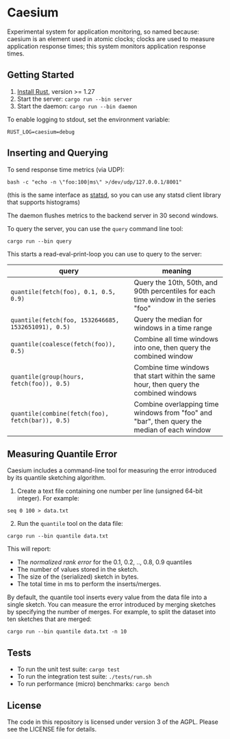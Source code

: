 Caesium
=======

Experimental system for application monitoring, so named because: caesium is an element used in atomic clocks; clocks are used to measure application response times; this system monitors application response times.


Getting Started
---------------

1. [Install Rust](https://www.rust-lang.org/en-US/install.html), version >= 1.27
2. Start the server: `cargo run --bin server`
3. Start the daemon: `cargo run --bin daemon`

To enable logging to stdout, set the environment variable:
```
RUST_LOG=caesium=debug
```


Inserting and Querying
----------------------

To send response time metrics (via UDP):
```
bash -c "echo -n \"foo:100|ms\" >/dev/udp/127.0.0.1/8001"
```
(this is the same interface as [statsd](https://github.com/etsy/statsd/), so you can use any statsd client library that supports histograms)

The daemon flushes metrics to the backend server in 30 second windows.

To query the server, you can use the `query` command line tool:
```
cargo run --bin query
```

This starts a read-eval-print-loop you can use to query to the server:

| query | meaning |
| ----- | ------- |
| `quantile(fetch(foo), 0.1, 0.5, 0.9)` | Query the 10th, 50th, and 90th percentiles for each time window in the series "foo" |
| `quantile(fetch(foo, 1532646685, 1532651091), 0.5)` | Query the median for windows in a time range |
| `quantile(coalesce(fetch(foo)), 0.5)` | Combine all time windows into one, then query the combined window |
| `quantile(group(hours, fetch(foo)), 0.5)` | Combine time windows that start within the same hour, then query the combined windows |
| `quantile(combine(fetch(foo), fetch(bar)), 0.5)` | Combine overlapping time windows from "foo" and "bar", then query the median of each window |


Measuring Quantile Error
------------------------

Caesium includes a command-line tool for measuring the error introduced by its quantile sketching algorithm.

1. Create a text file containing one number per line (unsigned 64-bit integer).  For example:
```
seq 0 100 > data.txt
```

2. Run the `quantile` tool on the data file:
```
cargo run --bin quantile data.txt
```

This will report:
* The *normalized rank error* for the 0.1, 0.2, .., 0.8, 0.9 quantiles
* The number of values stored in the sketch.
* The size of the (serialized) sketch in bytes.
* The total time in ms to perform the inserts/merges.

By default, the quantile tool inserts every value from the data file into a single sketch.  You can measure the error introduced by merging sketches by specifying the number of merges.  For example, to split the dataset into ten sketches that are merged:
```
cargo run --bin quantile data.txt -n 10
```


Tests
-----

* To run the unit test suite: `cargo test`
* To run the integration test suite: `./tests/run.sh`
* To run performance (micro) benchmarks: `cargo bench`


License
-------
The code in this repository is licensed under version 3 of the AGPL. Please see the LICENSE file for details.
